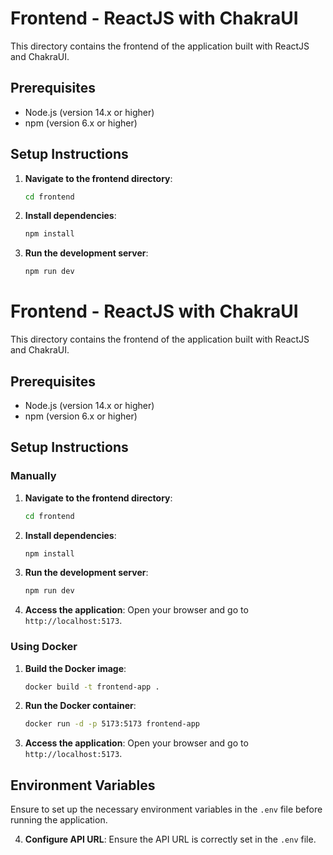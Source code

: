 # Frontend - ReactJS with ChakraUI

This directory contains the frontend of the application built with ReactJS and ChakraUI.

## Prerequisites

- Node.js (version 14.x or higher)
- npm (version 6.x or higher)

## Setup Instructions

1. **Navigate to the frontend directory**:
    ```sh
    cd frontend
    ```

2. **Install dependencies**:
    ```sh
    npm install
    ```

3. **Run the development server**:
    ```sh
    npm run dev
    ```
# Frontend - ReactJS with ChakraUI

This directory contains the frontend of the application built with ReactJS and ChakraUI.

## Prerequisites

- Node.js (version 14.x or higher)
- npm (version 6.x or higher)

## Setup Instructions

### Manually

1. **Navigate to the frontend directory**:
    ```sh
    cd frontend
    ```

2. **Install dependencies**:
    ```sh
    npm install
    ```

3. **Run the development server**:
    ```sh
    npm run dev
    ```

4. **Access the application**:
    Open your browser and go to `http://localhost:5173`.

### Using Docker

1. **Build the Docker image**:
    ```sh
    docker build -t frontend-app .
    ```

2. **Run the Docker container**:
    ```sh
    docker run -d -p 5173:5173 frontend-app
    ```

3. **Access the application**:
    Open your browser and go to `http://localhost:5173`.

## Environment Variables

Ensure to set up the necessary environment variables in the `.env` file before running the application.

4. **Configure API URL**:
   Ensure the API URL is correctly set in the `.env` file.

